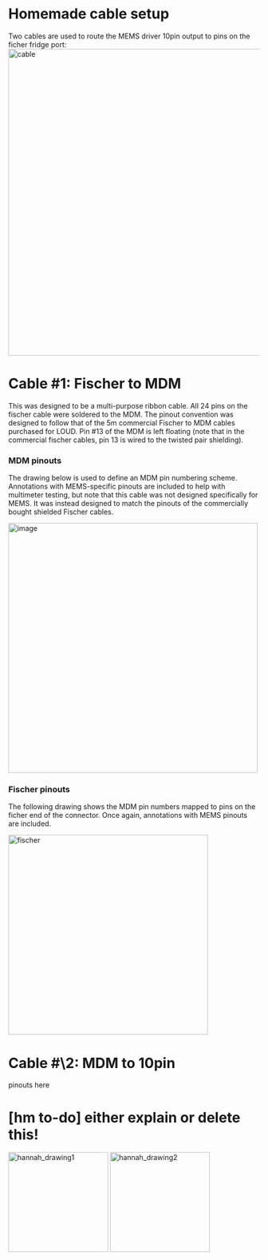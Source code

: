 # Homemade cable setup
Two cables are used to route the MEMS driver 10pin output to pins on the ficher fridge port:
<img width="614" alt="cable" src="https://github.com/CosmiQuantum/MEMS_docs/assets/80175523/fb048c5c-4145-48de-8206-c0851cd57dcb">

# Cable \#1: Fischer to MDM
This was designed to be a multi-purpose ribbon cable.  All 24 pins on the fischer cable were soldered to the MDM.  The pinout convention was designed to follow that of the 5m commercial Fischer to MDM cables purchased for LOUD.  Pin \#13 of the MDM is left floating (note that in the commercial fischer cables, pin 13 is wired to the twisted pair shielding).

### MDM pinouts
The drawing below is used to define an MDM pin numbering scheme.  Annotations with MEMS-specific pinouts are included to help with multimeter testing, but note that this cable was not designed specifically for MEMS.  It was instead designed to match the pinouts of the commercially bought shielded Fischer cables.

<img width="500" alt="image" src="https://github.com/CosmiQuantum/MEMS_docs/assets/80175523/c925157f-572e-45fc-91b6-f3d7a190218a">

### Fischer pinouts
The following drawing shows the MDM pin numbers mapped to pins on the ficher end of the connector. Once again, annotations with MEMS pinouts are included.

<img width="400" alt="fischer" src="https://github.com/CosmiQuantum/MEMS_docs/assets/80175523/04d6ad15-25a1-4387-a271-732cc9549c52">

# Cable #\2: MDM to 10pin
pinouts here

# [hm to-do] either explain or delete this!
<img height="200" alt="hannah_drawing1" src="https://github.com/CosmiQuantum/MEMS_docs/assets/80175523/f5e79b29-6bcf-49c0-8a64-e6cf9efd3fe3">
<img height="200" alt="hannah_drawing2" src="https://github.com/CosmiQuantum/MEMS_docs/assets/80175523/6c06e029-9114-4729-970e-09d19e906ddf">
